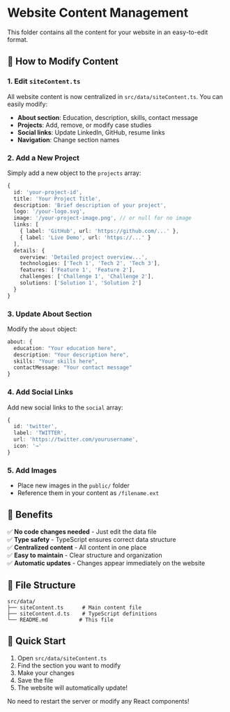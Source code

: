 # Website Content Management

This folder contains all the content for your website in an easy-to-edit format.

## 📝 How to Modify Content

### 1. **Edit `siteContent.ts`**
All website content is now centralized in `src/data/siteContent.ts`. You can easily modify:

- **About section**: Education, description, skills, contact message
- **Projects**: Add, remove, or modify case studies
- **Social links**: Update LinkedIn, GitHub, resume links
- **Navigation**: Change section names

### 2. **Add a New Project**
Simply add a new object to the `projects` array:

```typescript
{
  id: 'your-project-id',
  title: 'Your Project Title',
  description: 'Brief description of your project',
  logo: '/your-logo.svg',
  image: '/your-project-image.png', // or null for no image
  links: [
    { label: 'GitHub', url: 'https://github.com/...' },
    { label: 'Live Demo', url: 'https://...' }
  ],
  details: {
    overview: 'Detailed project overview...',
    technologies: ['Tech 1', 'Tech 2', 'Tech 3'],
    features: ['Feature 1', 'Feature 2'],
    challenges: ['Challenge 1', 'Challenge 2'],
    solutions: ['Solution 1', 'Solution 2']
  }
}
```

### 3. **Update About Section**
Modify the `about` object:

```typescript
about: {
  education: "Your education here",
  description: "Your description here",
  skills: "Your skills here",
  contactMessage: "Your contact message"
}
```

### 4. **Add Social Links**
Add new social links to the `social` array:

```typescript
{
  id: 'twitter',
  label: 'TWITTER',
  url: 'https://twitter.com/yourusername',
  icon: '→'
}
```

### 5. **Add Images**
- Place new images in the `public/` folder
- Reference them in your content as `/filename.ext`

## 🎯 Benefits

✅ **No code changes needed** - Just edit the data file  
✅ **Type safety** - TypeScript ensures correct data structure  
✅ **Centralized content** - All content in one place  
✅ **Easy to maintain** - Clear structure and organization  
✅ **Automatic updates** - Changes appear immediately on the website  

## 📁 File Structure

```
src/data/
├── siteContent.ts      # Main content file
├── siteContent.d.ts    # TypeScript definitions
└── README.md          # This file
```

## 🚀 Quick Start

1. Open `src/data/siteContent.ts`
2. Find the section you want to modify
3. Make your changes
4. Save the file
5. The website will automatically update!

No need to restart the server or modify any React components! 